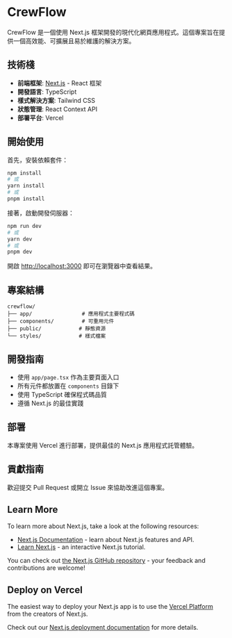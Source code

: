 # CrewFlow

CrewFlow 是一個使用 Next.js 框架開發的現代化網頁應用程式。這個專案旨在提供一個高效能、可擴展且易於維護的解決方案。

## 技術棧

- **前端框架**: [Next.js](https://nextjs.org) - React 框架
- **開發語言**: TypeScript
- **樣式解決方案**: Tailwind CSS
- **狀態管理**: React Context API
- **部署平台**: Vercel

## 開始使用

首先，安裝依賴套件：

```bash
npm install
# 或
yarn install
# 或
pnpm install
```

接著，啟動開發伺服器：

```bash
npm run dev
# 或
yarn dev
# 或
pnpm dev
```

開啟 [http://localhost:3000](http://localhost:3000) 即可在瀏覽器中查看結果。

## 專案結構

```
crewflow/
├── app/                # 應用程式主要程式碼
├── components/         # 可重用元件
├── public/            # 靜態資源
└── styles/            # 樣式檔案
```

## 開發指南

- 使用 `app/page.tsx` 作為主要頁面入口
- 所有元件都放置在 `components` 目錄下
- 使用 TypeScript 確保程式碼品質
- 遵循 Next.js 的最佳實踐

## 部署

本專案使用 Vercel 進行部署，提供最佳的 Next.js 應用程式託管體驗。

## 貢獻指南

歡迎提交 Pull Request 或開立 Issue 來協助改進這個專案。

## Learn More

To learn more about Next.js, take a look at the following resources:

- [Next.js Documentation](https://nextjs.org/docs) - learn about Next.js features and API.
- [Learn Next.js](https://nextjs.org/learn) - an interactive Next.js tutorial.

You can check out [the Next.js GitHub repository](https://github.com/vercel/next.js) - your feedback and contributions are welcome!

## Deploy on Vercel

The easiest way to deploy your Next.js app is to use the [Vercel Platform](https://vercel.com/new?utm_medium=default-template&filter=next.js&utm_source=create-next-app&utm_campaign=create-next-app-readme) from the creators of Next.js.

Check out our [Next.js deployment documentation](https://nextjs.org/docs/app/building-your-application/deploying) for more details.
